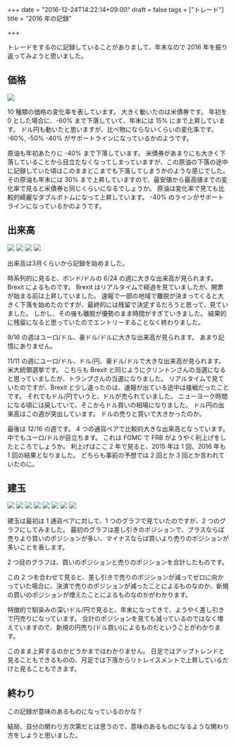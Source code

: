 +++
date = "2016-12-24T14:22:14+09:00"
draft = false
tags = ["トレード"]
title = "2016 年の記録"

+++

トレードをするのに記録していることがありまして、年末なので 2016 年を振り返ってみようと思いました。

<!--more-->

## 価格

![](/img/65-11.png)

10 種類の価格の変化率を表しています。
大きく動いたのは米債券です。
年初を 0 とした場合に、-60% まで下落していて、年末には 15% にまで上昇しています。
ドル円も動いたと思いますが、比べ物にならないくらいの変化率です。
-60%, -50% -40% がサポートラインになっているかのようです。

原油も年初あたりに -40% まで下落しています。
米債券があまりにも大きく下落していることから目立たなくなってしまっていますが、この原油の下落の途中に記録していた頃はこのままどこまでも下落してしまうかのような感じでした。
その原油も年末には 30% まで上昇していますので、最安値から最高値までの変化率で見ると米債券と同じくらいになるでしょうか。
原油は変化率で見ても比較的綺麗なダブルボトムになって上昇しています。
-40% のラインがサポートラインになっているかのようです。

## 出来高

![](/img/65-21.png)
![](/img/65-22.png)
![](/img/65-23.png)
![](/img/65-24.png)

出来高は3月くらいから記録を始めました。

時系列的に見ると、ポンド/ドルの 6/24 の週に大きな出来高が見られます。
Brexit によるものです。
Brexit はリアルタイムで経過を見ていましたが、開票が始まる前は上昇していました。
速報で一部の地域で離脱が決まってくると大きく下落を始めたのですが、最終的には残留で決定するだろうと思って、見ていました。
しかし、その後も離脱が優勢のまま時間がすぎていきました。
結果的に残留になると思っていたのでエントリーすることなく終わりました。

9/16 の週はユーロ/ドル、豪ドル/ドルに大きな出来高が見られます。
あまり記憶にありません。

11/11 の週にユーロ/ドル、ドル/円、豪ドル/ドルで大きな出来高が見られます。
米大統領選挙です。
こちらも Brexit と同じようにクリントンさんの当選になると思っていましたが、トランプさんの当選になりました。
リアルタイムで見ていたのですが、Brexit と少し違ったのは、速報が出ている途中は接戦だったことです。
それでもドル/円でいうと、ドルが売られていました。
ニューヨーク時間になる頃には戻していて、そこからドル買いの相場になりました。
ドル円の出来高はこの週が突出しています。
ドルの売りと買いで大きかったのか。

最後は 12/16 の週です。
4 つの通貨ペアで比較的大きな出来高となっています。
中でもユーロ/ドルが目立ちます。
これは FOMC で FRB がようやく利上げをしたところでしょうか。
利上げはここ 2 年で見ると、2015 年は 1 回、2016 年も 1 回の結果となりました。
どちらも事前の予想では 2 回とか 3 回とか言われていたのに。

## 建玉

![](/img/65-31.png)
![](/img/65-32.png)
![](/img/65-33.png)
![](/img/65-34.png)
![](/img/65-35.png)
![](/img/65-36.png)
![](/img/65-37.png)
![](/img/65-38.png)

建玉は最初は 1 通貨ペアに対して、1 つのグラフで見ていたのですが、2 つのグラフにしてみました。
最初のグラフは差し引きのポジションで、プラスならば売りより買いのポジションが多い、マイナスならば買いより売りのポジションが多いことを表します。

2 つ目のグラフは、買いのポジションと売りのポジションを合計したものです。

この 2 つを合わせて見ると、差し引きで売りのポジションが減ってゼロに向かっていた場合に、決済で売りのポジションが減ったことによるものなのか、新規の買いのポジションが増えたことによるものなのかがわかります。

特徴的で馴染みの深いドル/円で見ると、年末になってきて、ようやく差し引きで円売りになっています。
合計のポジションを見ても減っているのではなく増えていますので、新規の円売り(ドル買い)によるものだということがわかります。

このまま上昇するのかどうかまではわかりません。
日足ではアップトレンドと見ることもできるものの、月足では下落からリトレイスメントで上昇しているだけと見ることもできます。

## 終わり

この記録が意味のあるものになっているのかな？

結局、自分の関わり方次第だとは思うので、意味のあるものになるような関わり方をしようと思いました。
